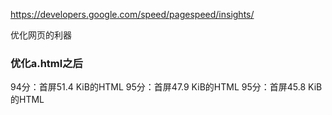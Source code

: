 <https://developers.google.com/speed/pagespeed/insights/>

优化网页的利器

### 优化a.html之后
94分：首屏51.4 KiB的HTML
95分：首屏47.9 KiB的HTML
95分：首屏45.8 KiB的HTML